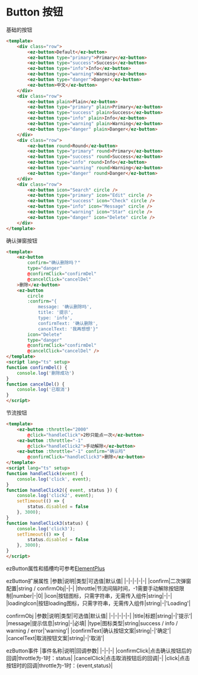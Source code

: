# Button 按钮

基础的按钮
<ButtonCommon />

```html
<template>
    <div class="row">
        <ez-button>Default</ez-button>
        <ez-button type="primary">Primary</ez-button>
        <ez-button type="success">Success</ez-button>
        <ez-button type="info">Info</ez-button>
        <ez-button type="warning">Warning</ez-button>
        <ez-button type="danger">Danger</ez-button>
        <ez-button>中文</ez-button>
    </div>
    <div class="row">
        <ez-button plain>Plain</ez-button>
        <ez-button type="primary" plain>Primary</ez-button>
        <ez-button type="success" plain>Success</ez-button>
        <ez-button type="info" plain>Info</ez-button>
        <ez-button type="warning" plain>Warning</ez-button>
        <ez-button type="danger" plain>Danger</ez-button>
    </div>
    <div class="row">
        <ez-button round>Round</ez-button>
        <ez-button type="primary" round>Primary</ez-button>
        <ez-button type="success" round>Success</ez-button>
        <ez-button type="info" round>Info</ez-button>
        <ez-button type="warning" round>Warning</ez-button>
        <ez-button type="danger" round>Danger</ez-button>
    </div>
    <div class="row">
        <ez-button icon="Search" circle />
        <ez-button type="primary" icon="Edit" circle />
        <ez-button type="success" icon="Check" circle />
        <ez-button type="info" icon="Message" circle />
        <ez-button type="warning" icon="Star" circle />
        <ez-button type="danger" icon="Delete" circle />
    </div>
</template>
```

确认弹窗按钮
<ButtonConfirm />

```html
<template>
    <ez-button 
        confirm="确认删除吗？" 
        type="danger" 
        @confirmClick="confirmDel" 
        @cancelClick="cancelDel"
    >删除</ez-button>
    <ez-button
        circle 
        :confirm="{
            message: '确认删除吗',
            title: '提示',
            type: 'info',
            confirmText: '确认删除',
            cancelText: '我再想想'}" 
        icon="Delete" 
        type="danger" 
        @confirmClick="confirmDel" 
        @cancelClick="cancelDel" />
</template>
<script lang="ts" setup>
function confirmDel() {
    console.log('删除成功')
}
function cancelDel() {
    console.log('已取消')
}
</script>
```

节流按钮
<ButtonClick />

```html
<template>
    <ez-button :throttle="2000" 
        @click="handleClick">2秒只能点一次</ez-button>
    <ez-button :throttle="-1" 
        @click="handleClick2">手动解除</ez-button>
    <ez-button :throttle="-1" confirm="确认吗" 
        @confirmClick="handleClick3">删除</ez-button>
</template>
<script lang="ts" setup>
function handleClick(event) {
    console.log('click', event);
}
function handleClick2({ event, status }) {
    console.log('click2', event);
    setTimeout(() => {
        status.disabled = false
    }, 3000);
}
function handleClick3(status) {
    console.log('click3');
    setTimeout(() => {
        status.disabled = false
    }, 3000);
}
</script>
```

ezButton属性和插槽均可参考[ElementPlus](https://element-plus.org/zh-CN/component/button.html#button-%E5%B1%9E%E6%80%A7)

ezButton扩展属性
|参数|说明|类型|可选值|默认值|
|-|-|-|-|-|
|confirm|二次弹窗配置|string / confirmObj|-|-|
|throttle|节流间隔时间，-1需要手动解除按钮限制|number|-|0|
|icon|按钮图标，只需字符串，无需传入组件|string|-|-|
|loadingIcon|按钮loading图标，只需字符串，无需传入组件|string|-|'Loading'|

confirmObj
|参数|说明|类型|可选值|默认值|
|-|-|-|-|-|
|title|标题|string|-|'提示'|
|message|提示信息|string|-|必填|
|type|图标类型|string|success / info / warning / error|'warning'|
|confirmText|确认按钮文案|string|-|'确定'|
|cancelText|取消按钮文案|string|-|'取消'|

ezButton事件
|事件名称|说明|回调参数|
|-|-|-|
|confirmClick|点击确认按钮后的回调|throttle为-1时：status|
|cancelClick|点击取消按钮后的回调|-|
|click|点击按钮时的回调|throttle为-1时：{event,status}|
